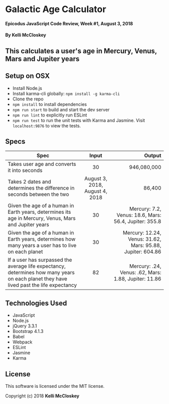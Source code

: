 # Galactic Age Calculator

#### Epicodus JavaScript Code Review, Week #1, August 3, 2018

#### By Kelli McCloskey

## This calculates a user's age in Mercury, Venus, Mars and Jupiter years

## Setup on OSX

* Install Node.js
* Install karma-cli globally: `npm install -g karma-cli`
* Clone the repo
* `npm install` to install dependencies
* `npm run start` to build and start the dev server
* `npm run lint` to explicitly run ESLint
* `npm run test` to run the unit tests with Karma and Jasmine. Visit `localhost:9876` to view the tests.

## Specs
| Spec        | Input         | Output  |
| ------------- |:-------------:| -----:|
| Takes user age and converts it into seconds | 30 | 946,080,000 |
| Takes 2 dates and determines the difference in seconds between the two | August 3, 2018, August 4, 2018 | 86,400 |
| Given the age of a human in Earth years, determines its age in Mercury, Venus, Mars and Jupiter years | 30 | Mercury: 7.2, Venus: 18.6, Mars: 56.4, Jupiter: 355.8 |
| Given the age of a human in Earth years, determines how many years a user has to live on each planet | 30 | Mercury: 12.24, Venus: 31.62, Mars: 95.88, Jupiter: 604.86 |
| If a user has surpassed the average life expectancy, determines how many years on each planet they have lived past the life expectancy | 82 | Mercury: .24, Venus: .62, Mars: 1.88, Jupiter: 11.86 |

## Technologies Used

* JavaScript
* Node.js
* jQuery 3.3.1
* Bootstrap 4.1.3
* Babel
* Webpack
* ESLint
* Jasmine
* Karma

## License

This software is licensed under the MIT license.

Copyright (c) 2018 **Kelli McCloskey**
